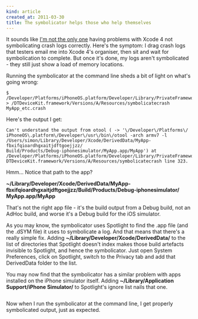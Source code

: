 ```yaml
---
kind: article
created_at: 2011-03-30
title: The symbolicator helps those who help themselves
---
```


It sounds like [I'm not the only one][so1] having problems with Xcode 4 not 
symbolicating crash logs correctly. Here's the symptom: I drag crash logs that 
testers email me into Xcode 4's organiser, then sit and wait for symbolication to
complete. But once it's done, my logs aren't symbolicated - they still just show 
a load of memory locations.

Running the symbolicator at the command line sheds a bit of light on what's going
wrong:

    $ /Developer/Platforms/iPhoneOS.platform/Developer/Library/PrivateFrameworks\
    > /DTDeviceKit.framework/Versions/A/Resources/symbolicatecrash MyApp_etc.crash

Here's the output I get:

    Can't understand the output from otool ( -> '\/Developer\/Platforms\/
    iPhoneOS\.platform\/Developer\/usr\/bin\/otool -arch armv7 -l   
    /Users/simon/Library/Developer/Xcode/DerivedData/MyApp-fbxifqioardhgxaitjdftgoejjzz/
    Build/Products/Debug-iphonesimulator/MyApp.app/MyApp') at 
    /Developer/Platforms/iPhoneOS.platform/Developer/Library/PrivateFrameworks/
    DTDeviceKit.framework/Versions/A/Resources/symbolicatecrash line 323.

Hmm... Notice that path to the app? 

**~/Library/Developer/Xcode/&#x200b;DerivedData/MyApp-fbxifqioardhgxaitjdftgoejjzz/&#x200b;Build/Products/Debug-iphonesimulator/&#x200b;MyApp.app/MyApp**

That's not the right app file - it's the build output from a Debug build, not an 
AdHoc build, and worse it's a Debug build for the iOS simulator.

As you may know, the symbolicator uses Spotlight to find the .app file (and the .dSYM file)
it uses to symbolicate a log. And that means that there's a really simple fix. 
Adding **~/Library/Developer/Xcode/DerivedData/** to the list 
of directories that Spotlight doesn't index makes those build artefacts invisible to
Spotlight, and hence the symbolicator. Just open System Preferences, click on
Spotlight, switch to the Privacy tab and add that DerivedData folder to the list.

You may now find that the symbolicator has a similar problem with apps installed on
the iPhone simulator itself. Adding **~/Library/Application Support/iPhone Simulator/** to
Spotlight's ignore list nails that one.

<img class="framed" title="Spotlight settings" src="/images/blog/spotlight-symbolicator.png" alt="" />

Now when I run the symbolicator at the command line, I get properly symbolicated 
output, just as expected.

[so1]: http://stackoverflow.com/questions/5458573/xcode-4-failure-to-symbolicate-crash-log/5491334#5491334
